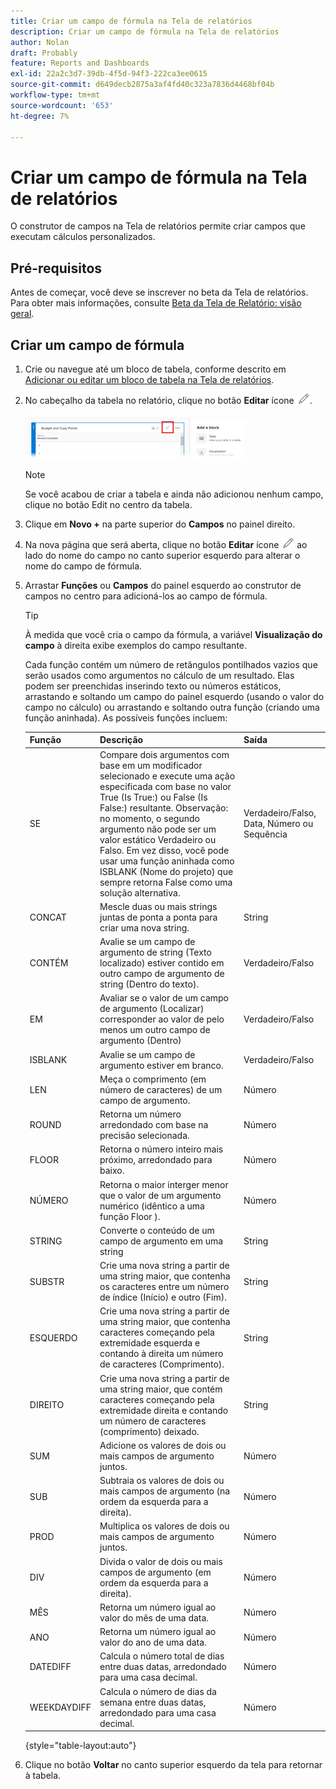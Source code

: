 ```yaml
---
title: Criar um campo de fórmula na Tela de relatórios
description: Criar um campo de fórmula na Tela de relatórios
author: Nolan
draft: Probably
feature: Reports and Dashboards
exl-id: 22a2c3d7-39db-4f5d-94f3-222ca3ee0615
source-git-commit: d649decb2875a3af4fd40c323a7836d4468bf04b
workflow-type: tm+mt
source-wordcount: '653'
ht-degree: 7%

---
```



# Criar um campo de fórmula na Tela de relatórios

O construtor de campos na Tela de relatórios permite criar campos que executam cálculos personalizados.

## Pré-requisitos

Antes de começar, você deve se inscrever no beta da Tela de relatórios. Para obter mais informações, consulte [Beta da Tela de Relatório: visão geral](/help/quicksilver/product-announcements/betas/reporting-canvas-beta/reporting-canvas-beta-overview.md).

## Criar um campo de fórmula

1. Crie ou navegue até um bloco de tabela, conforme descrito em [Adicionar ou editar um bloco de tabela na Tela de relatórios](../../../reports-and-dashboards/reporting-canvas/table-blocks/add-or-edit-report-table.md).
1. No cabeçalho da tabela no relatório, clique no botão **Editar** ícone ![](assets/edit-icon.png).

   ![](assets/edit-icon-table-header-350x71.png)

   >[!NOTE]
   >
   >Se você acabou de criar a tabela e ainda não adicionou nenhum campo, clique no botão Edit no centro da tabela.

1. Clique em **Novo +** na parte superior do **Campos** no painel direito.
1. Na nova página que será aberta, clique no botão **Editar** ícone ![](assets/edit-icon.png) ao lado do nome do campo no canto superior esquerdo para alterar o nome do campo de fórmula.
1. Arrastar **Funções** ou **Campos** do painel esquerdo ao construtor de campos no centro para adicioná-los ao campo de fórmula.


   >[!TIP]
   >
   >À medida que você cria o campo da fórmula, a variável **Visualização do campo** à direita exibe exemplos do campo resultante.

   Cada função contém um número de retângulos pontilhados vazios que serão usados como argumentos no cálculo de um resultado. Elas podem ser preenchidas inserindo texto ou números estáticos, arrastando e soltando um campo do painel esquerdo (usando o valor do campo no cálculo) ou arrastando e soltando outra função (criando uma função aninhada). As possíveis funções incluem:

   | Função | Descrição | Saída |
   |---|---|---|
   | SE | Compare dois argumentos com base em um modificador selecionado e execute uma ação especificada com base no valor True (Is True:) ou False (Is False:) resultante. Observação: no momento, o segundo argumento não pode ser um valor estático Verdadeiro ou Falso. Em vez disso, você pode usar uma função aninhada como ISBLANK (Nome do projeto) que sempre retorna False como uma solução alternativa. | Verdadeiro/Falso, Data, Número ou Sequência |
   | CONCAT | Mescle duas ou mais strings juntas de ponta a ponta para criar uma nova string. | String |
   | CONTÉM | Avalie se um campo de argumento de string (Texto localizado) estiver contido em outro campo de argumento de string (Dentro do texto). | Verdadeiro/Falso |
   | EM | Avaliar se o valor de um campo de argumento (Localizar) corresponder ao valor de pelo menos um outro campo de argumento (Dentro) | Verdadeiro/Falso |
   | ISBLANK | Avalie se um campo de argumento estiver em branco. | Verdadeiro/Falso |
   | LEN | Meça o comprimento (em número de caracteres) de um campo de argumento. | Número |
   | ROUND | Retorna um número arredondado com base na precisão selecionada. | Número |
   | FLOOR | Retorna o número inteiro mais próximo, arredondado para baixo. | Número |
   | NÚMERO | Retorna o maior interger menor que o valor de um argumento numérico (idêntico a uma função Floor ). | Número |
   | STRING | Converte o conteúdo de um campo de argumento em uma string | String |
   | SUBSTR | Crie uma nova string a partir de uma string maior, que contenha os caracteres entre um número de índice (Início) e outro (Fim). | String |
   | ESQUERDO | Crie uma nova string a partir de uma string maior, que contenha caracteres começando pela extremidade esquerda e contando à direita um número de caracteres (Comprimento). | String |
   | DIREITO | Crie uma nova string a partir de uma string maior, que contém caracteres começando pela extremidade direita e contando um número de caracteres (comprimento) deixado. | String |
   | SUM | Adicione os valores de dois ou mais campos de argumento juntos. | Número |
   | SUB | Subtraia os valores de dois ou mais campos de argumento (na ordem da esquerda para a direita). | Número |
   | PROD | Multiplica os valores de dois ou mais campos de argumento juntos. | Número |
   | DIV | Divida o valor de dois ou mais campos de argumento (em ordem da esquerda para a direita). | Número |
   | MÊS | Retorna um número igual ao valor do mês de uma data. | Número |
   | ANO | Retorna um número igual ao valor do ano de uma data. | Número |
   | DATEDIFF | Calcula o número total de dias entre duas datas, arredondado para uma casa decimal. | Número |
   | WEEKDAYDIFF | Calcula o número de dias da semana entre duas datas, arredondado para uma casa decimal. | Número |

   {style="table-layout:auto"}

1. Clique no botão **Voltar** no canto superior esquerdo da tela para retornar à tabela.
